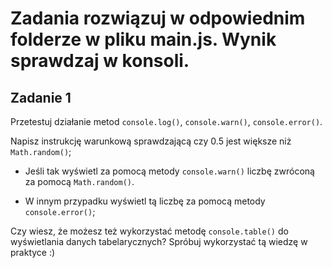 # Zadania rozwiązuj w odpowiednim folderze w pliku main.js. Wynik sprawdzaj w konsoli.

## Zadanie 1

Przetestuj działanie metod `console.log()`, `console.warn()`, `console.error()`.

Napisz instrukcję warunkową sprawdzającą czy 0.5 jest większe niż `Math.random()`;

- Jeśli tak wyświetl za pomocą metody `console.warn()` liczbę zwróconą za pomocą `Math.random()`.

- W innym przypadku wyświetl tą liczbę za pomocą metody `console.error()`;

Czy wiesz, że możesz też wykorzystać metodę `console.table()` do wyświetlania danych tabelarycznych? Spróbuj wykorzystać tą wiedzę w praktyce :)

